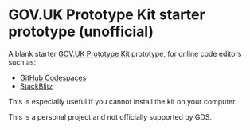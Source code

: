 # GOV.UK Prototype Kit starter prototype (unofficial)

A blank starter [GOV.UK Prototype Kit](https://prototype-kit.service.gov.uk) prototype, for online code editors such as:

 - [GitHub Codespaces](https://github.com/codespaces)
 - [StackBlitz](https://stackblitz.com)

This is especially useful if you cannot install the kit on your computer.

This is a personal project and not officially supported by GDS.
